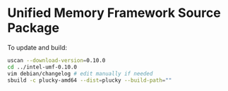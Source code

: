 # Unified Memory Framework Source Package

To update and build:

```bash
uscan --download-version=0.10.0
cd ../intel-umf-0.10.0
vim debian/changelog # edit manually if needed
sbuild -c plucky-amd64 --dist=plucky --build-path=""
```